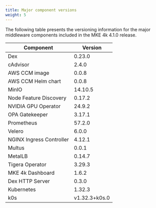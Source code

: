 ```yaml
---
title: Major component versions
weight: 5
---
```


The following table presents the versioning information for the major
middleware components included in the MKE 4k 4.1.0 release.

| Component                                | Version |
|------------------------------------------|---------|
| Dex                                      | 0.23.0  |
| cAdvisor                                 | 2.4.0   |
| AWS CCM image                            | 0.0.8   |
| AWS CCM Helm chart                       | 0.0.8   |
| MinIO                                    | 14.10.5 |
| Node Feature Discovery                   | 0.17.2  |
| NVIDIA GPU Operator                      | 24.9.2  |
| OPA Gatekeeper                           | 3.17.1  |
| Prometheus                               | 57.2.0  |
| Velero                                   | 6.0.0   |
| NGINX Ingress Controller                 | 4.12.1  |
| Multus                                   | 0.0.1   |
| MetalLB                                  | 0.14.7  |
| Tigera Operator                          | 3.29.3  |
| MKE 4k Dashboard                         | 1.6.2   |
| Dex HTTP Server                          | 0.3.0   |
| Kubernetes                               | 1.32.3  |
| k0s                                      | v1.32.3+k0s.0  |

